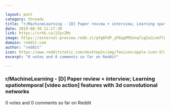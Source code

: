 ```yaml
---

layout: post
category: threads
title: "r/MachineLearning - [D] Paper review + interview; Learning spatiotemporal [video action] features with 3d convolutional networks"
date: 2019-08-30 11:17:30
link: https://vrhk.co/2ZycZMc
image: https://external-preview.redd.it/qYg6FdP_yFKqqPMIenqfigIuCLnm7l0qSce2AUq1RrU.jpg?auto=webp&s=f0bc0bc8dbf0bad09c47643cb5a326b140e49186
domain: reddit.com
author: "reddit"
icon: https://www.redditstatic.com/desktop2x/img/favicon/apple-icon-57x57.png
excerpt: "0 votes and 0 comments so far on Reddit"

---
```


### r/MachineLearning - [D] Paper review + interview; Learning spatiotemporal [video action] features with 3d convolutional networks

0 votes and 0 comments so far on Reddit